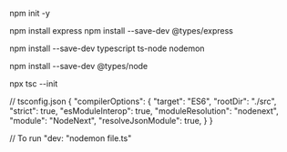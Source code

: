 npm init -y

npm install express
npm install --save-dev @types/express

npm install --save-dev typescript ts-node nodemon

npm install --save-dev @types/node

npx tsc --init

// tsconfig.json
{
  "compilerOptions": {
    "target": "ES6",
    "rootDir": "./src",
    "strict": true,
    "esModuleInterop": true,
    "moduleResolution": "nodenext",
    "module": "NodeNext",
    "resolveJsonModule": true,
  }
}

 // 	To run 
  "dev: "nodemon file.ts"

